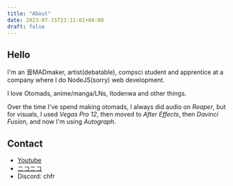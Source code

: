 ```yaml
---
title: "About"
date: 2023-07-15T23:11:01+04:00
draft: false
---
```


## Hello

I'm an 音MADmaker, artist(debatable), compsci student and apprentice at a company where I do NodeJS(sorry) web development.

I love Otomads, anime/manga/LNs, Itodenwa and other things.

Over the time I've spend making otomads, I always did audio on *Reaper*, but for visuals, I used *Vegas Pro 12*, then moved to *After Effects*, then *Davinci Fusion*, and now I'm using *Autograph*.

## Contact

- [Youtube](https://www.youtube.com/@chfr)
- [ニコニコ](https://www.nicovideo.jp/user/69982263)
- Discord: chfr